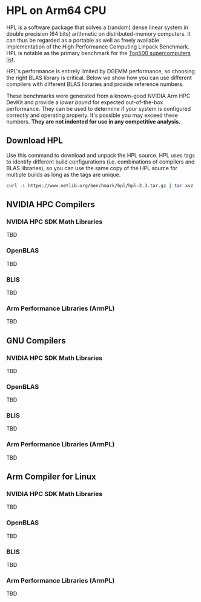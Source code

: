 # HPL on Arm64 CPU

HPL is a software package that solves a (random) dense linear system in double precision (64 bits) arithmetic on distributed-memory computers. It can thus be regarded as a portable as well as freely available implementation of the High Performance Computing Linpack Benchmark.  HPL is notable as the primary benchmark for the [Top500 supercomputers list](https://top500.org/).

HPL's performance is entirely limited by DGEMM performance, so choosing the right BLAS library is critical.  Below we show how you can use different compilers with different BLAS libraries and provide reference numbers.

These benchmarks were generated from a known-good NVIDIA Arm HPC DevKit and provide a _lower bound_ for expected out-of-the-box performance.  They can be used to determine if your system is configured correctly and operating properly.  It's possible you may exceed these numbers.  **They are not indented for use in any competitive analysis.**

## Download HPL

Use this command to download and unpack the HPL source.  HPL uses tags to identify different build configurations (i.e. combinations of compilers and BLAS libraries), so you can use the same copy of the HPL source for multiple builds as long as the tags are unique.

```bash
curl -L https://www.netlib.org/benchmark/hpl/hpl-2.3.tar.gz | tar xvz
```


## NVIDIA HPC Compilers

### NVIDIA HPC SDK Math Libraries
TBD

### OpenBLAS
TBD

### BLIS
TBD

### Arm Performance Libraries (ArmPL)
TBD

## GNU Compilers

### NVIDIA HPC SDK Math Libraries
TBD

### OpenBLAS
TBD

### BLIS
TBD

### Arm Performance Libraries (ArmPL)
TBD

## Arm Compiler for Linux

### NVIDIA HPC SDK Math Libraries
TBD

### OpenBLAS
TBD

### BLIS
TBD

### Arm Performance Libraries (ArmPL)
TBD
